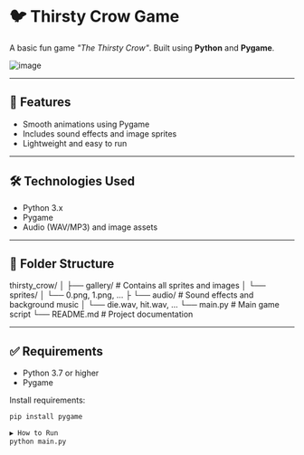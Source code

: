 # 🐦 Thirsty Crow Game

A basic fun game *"The Thirsty Crow"*. Built using **Python** and **Pygame**.

![image](https://github.com/user-attachments/assets/ef343435-a63d-4545-9618-98abc35f764b)

---

## 🚀 Features

- Smooth animations using Pygame
- Includes sound effects and image sprites
- Lightweight and easy to run

---

## 🛠️ Technologies Used

- Python 3.x
- Pygame
- Audio (WAV/MP3) and image assets

---

## 📁 Folder Structure

thirsty_crow/
│
├── gallery/ # Contains all sprites and images
│ └── sprites/
│      └── 0.png, 1.png, ...
├ └── audio/ # Sound effects and background music
│      └── die.wav, hit.wav, ...
└── main.py # Main game script
└── README.md # Project documentation


---

## ✅ Requirements

- Python 3.7 or higher
- Pygame

Install requirements:

```bash
pip install pygame

▶️ How to Run
python main.py



